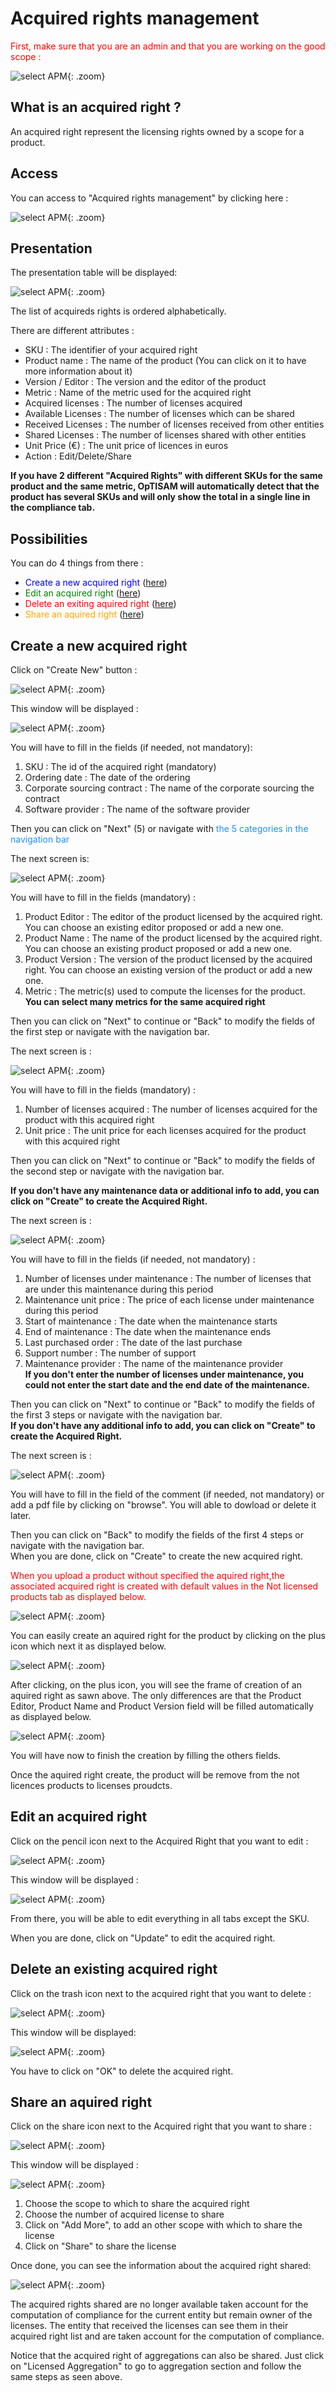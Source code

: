<link rel="stylesheet" href="../../../css/enlargeImage.css" />

# Acquired rights management

<span style="color:red">First, make sure that you are an admin and that you are working on the good scope :</span>

![select APM](../../img/goodScope.jpg){: .zoom}

## What is an acquired right ? 

An acquired right represent the licensing rights owned by a scope for a product.  

## Access

You can access to "Acquired rights management" by clicking here :

![select APM](../../img/ARMana/access.jpg){: .zoom}

## Presentation

The presentation table will be displayed: 

![select APM](../../img/ARMana/pres.jpg){: .zoom}
  
The list of acquireds rights is ordered alphabetically.

There are different attributes :  
- SKU : The identifier of your acquired right  
- Product name : The name of the product (You can click on it to have more information about it)  
- Version / Editor : The version and the editor of the product  
- Metric : Name of the metric used for the acquired right  
- Acquired licenses : The number of licenses acquired
- Available Licenses : The number of licenses which can be shared
- Received Licenses : The number of licenses received from other entities
- Shared Licenses : The number of licenses shared with other entities
- Unit Price (€) : The unit price of licences in euros
- Action : Edit/Delete/Share   

**If you have 2 different "Acquired Rights" with different SKUs for the same product and the same metric, OpTISAM will automatically detect that the product has several SKUs and will only show the total in a single line in the compliance tab.**

## Possibilities

You can do 4 things from there :  
- <span style="color:blue">Create a new acquired right</span> ([here](#create-a-new-acquired-right))  
- <span style="color:green">Edit an acquired right</span> ([here](#edit-an-acquired-right))  
- <span style="color:red">Delete an exiting aquired right</span> ([here](#delete-an-existing-acquired-right))   
- <span style="color:orange">Share an aquired right</span> ([here](#share-an-aquired-right))

<!--[select APM](../../img/ARMana/possibilities.jpg){: .zoom} -->

## Create a new acquired right

Click on "Create New" button : 

![select APM](../../img/ARMana/create1.jpg){: .zoom}

This window will be displayed : 

![select APM](../../img/ARMana/create0.jpg){: .zoom}

You will have to fill in the fields (if needed, not mandatory):  
1. SKU : The id of the acquired right (mandatory)    
2. Ordering date : The date of the ordering  
3. Corporate sourcing contract : The name of the corporate sourcing the contract  
4. Software provider : The name of the software provider  
<!--5. Cost Optimization : Allow optisam to find the best repartition of licences amongs SKUs (for same product or aggregation) to optimize the delta (less counterfeiting and minimum delta).   
<span style="color:red">To activate the cost optimization, check the box "Cost Optimization" </span> -->

 
Then you can click on "Next" (5) or navigate with <span style="color:dodgerblue">the 5 categories in the navigation bar</span>  

The next screen is: 

![select APM](../../img/ARMana/create2.jpg){: .zoom}

You will have to fill in the fields (mandatory) :  

1. Product Editor : The editor of the product licensed by the acquired right. You can choose an existing editor proposed or add a new one.   
2. Product Name : The name of the product licensed by the acquired right. You can choose an existing product proposed or add a new one.       
3. Product Version : The version of the product licensed by the acquired right. You can choose an existing version of the product or add a new one.  
4. Metric : The metric(s) used to compute the licenses for the product.  
**You can select many metrics for the same acquired right**    

Then you can click on "Next" to continue or "Back" to modify the fields of the first step or navigate with the navigation bar. 

The next screen is : 

![select APM](../../img/ARMana/create3.jpg){: .zoom}

You will have to fill in the fields (mandatory) :  
1. Number of licenses acquired : The number of licenses acquired for the product with this acquired right  
2. Unit price : The unit price for each licenses acquired for the product with this acquired right  

Then you can click on "Next" to continue or "Back" to modify the fields of the second step or navigate with the navigation bar.  

**If you don't have any maintenance data or additional info to add, you can click on "Create" to create the Acquired Right.**  

The next screen is :  

![select APM](../../img/ARMana/create4.jpg){: .zoom}

You will have to fill in the fields (if needed, not mandatory) :  
1. Number of licenses under maintenance : The number of licenses that are under this maintenance during this period  
2. Maintenance unit price : The price of each license under maintenance during this period  
3. Start of maintenance : The date when the maintenance starts  
4. End of maintenance : The date when the maintenance ends  
5. Last purchased order : The date of the last purchase
6. Support number : The number of support
7. Maintenance provider : The name of the maintenance provider  
**If you don't enter the number of licenses under maintenance, you could not enter the start date and the end date of the maintenance.**

Then you can click on "Next" to continue or "Back" to modify the fields of the first 3 steps or navigate with the navigation bar.  
**If you don't have any additional info to add, you can click on "Create" to create the Acquired Right.**  

The next screen is :  

![select APM](../../img/ARMana/create5.jpg){: .zoom}

You will have to fill in the field of the comment (if needed, not mandatory) or add a pdf file by clicking on "browse". You will able to dowload or delete it later.

Then you can click on "Back" to modify the fields of the first 4 steps or navigate with the navigation bar.  
When you are done, click on "Create" to create the new acquired right.

<span style="color:red">When you upload a product without specified the aquired  right,the associated acquired right is created with default values in the Not licensed products tab as displayed below.</span>

![select APM](../../img/ARMana/notLicenses1.jpg){: .zoom}

You can easily create an aquired right for the product by clicking on the plus icon which next it as displayed below.

![select APM](../../img/ARMana/notLicenses2.jpg){: .zoom}

After clicking, on the plus icon, you will see the frame of creation of an  aquired right as sawn above. The only differences are that the Product Editor, Product Name and Product Version field will be filled automatically as displayed below. 

![select APM](../../img/ARMana/create2.jpg){: .zoom}

You will have now to finish the creation by filling the others fields.

Once the aquired right create, the product will be remove from the not licences products to licenses proudcts.

## Edit an acquired right

Click on the pencil icon next to the Acquired Right that you want to edit : 

![select APM](../../img/ARMana/edit1.jpg){: .zoom}

This window will be displayed : 

![select APM](../../img/ARMana/edit2.jpg){: .zoom}

From there, you will be able to edit everything in all tabs except the SKU.  
<!--
In this first screen, you will be able to edit :    
- Product Editor : The editor of the product licensed by the acquired right  
- Product Name : The name of the product licensed by the acquired right  
- Product Version : The version of the product licensed by the acquired right  
- Metric : The metric used to compute the licenses for the product  

![select APM](../../img/ARMana/edit3.jpg){: .zoom}

In this second screen, you will be able to edit :  
- Number of licenses acquired : The number of licenses acquired for the product with this acquired right  
- Unit price : The unit price for each licenses acquired for the product with this acquired right  

![select APM](../../img/ARMana/edit4.jpg){: .zoom}

In this third screen, you will be able to edit (if needed, not mandatory) :  
- Number of licenses under maintenance : The number of licenses that are under this maintenance during this period  
- Maintenance unit price : The price of each license under maintenance during this period  
- Start of maintenance : The date when the maintenance starts  
- End of maintenance : The date when the maintenance ends  
**If you don't enter the number of licenses under maintenance, you could not enter the start date and the end date of the maintenance.**

![select APM](../../img/ARMana/edit5.jpg){: .zoom}

In this last screen, you will be able to edit the commentary (if needed, not mandatory).
-->
When you are done, click on "Update" to edit the acquired right.


## Delete an existing acquired right

Click on the trash icon next to the acquired right that you want to delete :

![select APM](../../img/ARMana/delAR.jpg){: .zoom}

This window will be displayed:

![select APM](../../img/ARMana/delARValidation.jpg){: .zoom}

You have to click on "OK" to delete the acquired right.

## Share an aquired right

Click on the share icon next to the Acquired right that you want to share : 

![select APM](../../img/ARMana/shareAR.jpg){: .zoom}

This window will be displayed : 

![select APM](../../img/ARMana/shareAR2.jpg){: .zoom}

1. Choose the scope to which to share the acquired right
2. Choose the number of acquired license to share
3. Click on "Add More", to add an other scope with which to share the license
4. Click on "Share" to share the license

Once done, you can see the information about the acquired right shared:

![select APM](../../img/ARMana/shareAR3.jpg){: .zoom}

The acquired rights shared are no longer available taken account for the computation of compliance for the current entity but remain owner of the licenses. The entity that received the licenses can see them in their acquired right list and are taken account for the computation of compliance. 

Notice that the acquired right of aggregations can also be  shared. Just click on "Licensed Aggregation" to go to aggregation section and follow the same steps as seen above. 














<script src="../../../js/zoomImage.js"></script>

